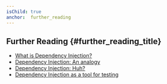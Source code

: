 ```yaml
---
isChild: true
anchor:  further_reading
---
```


## Further Reading {#further_reading_title}

* [What is Dependency Injection?](http://fabien.potencier.org/what-is-dependency-injection.html)
* [Dependency Injection: An analogy](https://mwop.net/blog/260-Dependency-Injection-An-analogy.html)
* [Dependency Injection: Huh?](https://code.tutsplus.com/tutorials/dependency-injection-huh--net-26903)
* [Dependency Injection as a tool for testing](https://medium.com/philipobenito/dependency-injection-as-a-tool-for-testing-902c21c147f1)
